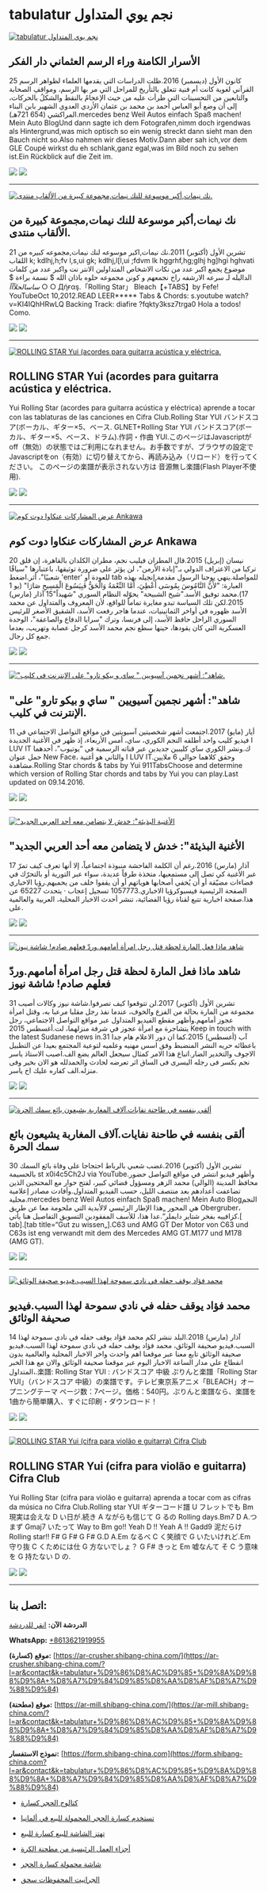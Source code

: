 # tabulatur نجم يوي المتداول

<a href="https://swt.shibang-china.com/?l=ar&img&k=tabulatur+%D9%86%D8%AC%D9%85+%D9%8A%D9%88%D9%8A+%D8%A7%D9%84%D9%85%D8%AA%D8%AF%D8%A7%D9%88%D9%84" target="_blank">![tabulatur نجم يوي المتداول](http://static.shibang-china.com/all-800x300/253.jpg)</a>

## الأسرار الكامنة وراء الرسم العثماني دار الفكر
25 كانون الأول (ديسمبر) 2016.ظلت الدراسات التي يقدمها العلماء لظواهر الرسم القرآني لغوية كانت أم فنية تتعلق بالتأريخ للمراحل التي مر بها الرسم، ومواقفِ الصحابة والتابعين من التحسينات التي طرأت عليه من حيث الإعجامُ بالنقط والشكلُ بالحركات، إلى أن وضع أبو العباس أحمد بن محمد بن عثمان الأزدي العدوي الشهير بابن البناء المراكشي (654 721هـ).mercedes benz Weil Autos einfach Spaß machen! Mein Auto BlogUnd dann sagte ich dem Fotografen,nimm doch irgendwas als Hintergrund,was mich optisch so ein wenig streckt dann sieht man den Bauch nicht so.Also nahmen wir dieses Motiv.Dann aber sah ich,vor dem GLE Coupé wirkst du eh schlank,ganz egal,was im Bild noch zu sehen ist.Ein Rückblick auf die Zeit im.


<a href="https://whatsapp.shibangsoft.com/WhatsApp.php" target="_blank" title="WhatsApp">![](http://static.shibang-china.com/icon/whatsapp.png)</a> <a href="https://swt.shibang-china.com/?l=ar&icon&k=tabulatur+%D9%86%D8%AC%D9%85+%D9%8A%D9%88%D9%8A+%D8%A7%D9%84%D9%85%D8%AA%D8%AF%D8%A7%D9%88%D9%84" target="_blank">![](http://static.shibang-china.com/icon/chat-ar.png)</a>

---

<a href="https://swt.shibang-china.com/?l=ar&img&k=tabulatur+%D9%86%D8%AC%D9%85+%D9%8A%D9%88%D9%8A+%D8%A7%D9%84%D9%85%D8%AA%D8%AF%D8%A7%D9%88%D9%84" target="_blank">![نك نيمات,أكبر موسوعة للنك نيمات,مجموعة كبيرة من الألقاب منتدى.](http://static.shibang-china.com/all-800x300/853.jpg)</a>

## نك نيمات,أكبر موسوعة للنك نيمات,مجموعة كبيرة من الألقاب منتدى.
21 تشرين الأول (أكتوبر) 2011.نك نيمات,اكبر موسوعه لنك نيمات,مجموعه كبيره من اللقاب k; kdlhj,h;fv l,s,ui gk; kdlhj,l[l,ui ;fdvm lk hggrhf,hg;glhj hg]hgi hghvati موضوع يجمع اكبر عدد من نكات الاشخاص المتداولين الانتر نت واكبر عدد من كلمات الداليله لـ سرعه الارشفه راح نجمعهم و كونن مجموعه حلوه باذان الله $ نسمة براءة $ ○ $ساس الحلآآآ$ ○ Дήғαş.「Rolling Star」 Bleach【+TABS】by Fefe! YouTubeOct 10,2012.READ LEER***** Tabs &amp; Chords: s.youtube watch?v=KI4IQhHRwLQ Backing Track: diafire ?fqkty3ksz7trga0 Hola a todos! Como.


<a href="https://whatsapp.shibangsoft.com/WhatsApp.php" target="_blank" title="WhatsApp">![](http://static.shibang-china.com/icon/whatsapp.png)</a> <a href="https://swt.shibang-china.com/?l=ar&icon&k=tabulatur+%D9%86%D8%AC%D9%85+%D9%8A%D9%88%D9%8A+%D8%A7%D9%84%D9%85%D8%AA%D8%AF%D8%A7%D9%88%D9%84" target="_blank">![](http://static.shibang-china.com/icon/chat-ar.png)</a>

---

<a href="https://swt.shibang-china.com/?l=ar&img&k=tabulatur+%D9%86%D8%AC%D9%85+%D9%8A%D9%88%D9%8A+%D8%A7%D9%84%D9%85%D8%AA%D8%AF%D8%A7%D9%88%D9%84" target="_blank">![ROLLING STAR Yui (acordes para guitarra acústica y eléctrica.](http://static.shibang-china.com/all-800x300/520.jpg)</a>

## ROLLING STAR Yui (acordes para guitarra acústica y eléctrica.
Yui Rolling Star (acordes para guitarra acústica y eléctrica) aprende a tocar con las tablaturas de las canciones en Cifra Club.Rolling Star YUI バンドスコア(ボーカル、ギター×5、ベース. GLNET+Rolling Star YUI バンドスコア(ボーカル、ギター×5、ベース、ドラム).作詞・作曲 YUI.このページはJavascriptがoff（無効）の状態ではご利用になれません。お手数ですが、ブラウザの設定でJavascriptをon（有効）に切り替えてから、再読み込み（リロード）を行ってください。 このページの楽譜が表示されない方は 音源無し楽譜(Flash Player不使用).


<a href="https://whatsapp.shibangsoft.com/WhatsApp.php" target="_blank" title="WhatsApp">![](http://static.shibang-china.com/icon/whatsapp.png)</a> <a href="https://swt.shibang-china.com/?l=ar&icon&k=tabulatur+%D9%86%D8%AC%D9%85+%D9%8A%D9%88%D9%8A+%D8%A7%D9%84%D9%85%D8%AA%D8%AF%D8%A7%D9%88%D9%84" target="_blank">![](http://static.shibang-china.com/icon/chat-ar.png)</a>

---

<a href="https://swt.shibang-china.com/?l=ar&img&k=tabulatur+%D9%86%D8%AC%D9%85+%D9%8A%D9%88%D9%8A+%D8%A7%D9%84%D9%85%D8%AA%D8%AF%D8%A7%D9%88%D9%84" target="_blank">![عرض المشاركات عنكاوا دوت كوم Ankawa](http://static.shibang-china.com/all-800x300/433.jpg)</a>

## عرض المشاركات عنكاوا دوت كوم Ankawa
20 نيسان (إبريل) 2015.قال المطران فيليب نجم، مطران الكلدان بالقاهرة، إن قلق تركيا من الاعتراف الدولي بـ&quot;إبادة الأرمن&quot;، لن يؤثر على ضرورة توثيقها، باعتبارها &quot;سياقًا شعبيًا&quot;، أثر.اضغط &#39;enter&#39; للعودة أو tab للمواصلة.ينهي يوحنا الرسول مقدمة إنجيله بهذه العبارة: &quot;لأَنَّ النَّامُوسَ بِمُوسَى أُعْطِيَ، أَمَّا النِّعْمَةُ وَالْحَقُّ فَبِيَسُوعَ الْمَسِيحِ صَارَا&quot; (يو 1 17).محمد توفيق الأسد.&quot;شيخ الشبيحة&quot; يحوّله النظام السوري &quot;شهيداً&quot;15 آذار (مارس) 2015.لكن تلك السياسة تبدو مغايرة تماماً للواقع، لأن المعروف والمتداول عن محمد الأسد ظهوره في أواخر الثمانينيات، عندما هاجر رفعت الأسد، الشقيق الأصغر للرئيس السوري الراحل حافظ الأسد، إلى فرنسا، وترك &quot;سرايا الدفاع والصاعقة&quot;، الوحدة العسكرية التي كان يقودها، حينها سطع نجم محمد الأسد كرجل عصابة وتهريب، بعدما جمع كل رجال.


<a href="https://whatsapp.shibangsoft.com/WhatsApp.php" target="_blank" title="WhatsApp">![](http://static.shibang-china.com/icon/whatsapp.png)</a> <a href="https://swt.shibang-china.com/?l=ar&icon&k=tabulatur+%D9%86%D8%AC%D9%85+%D9%8A%D9%88%D9%8A+%D8%A7%D9%84%D9%85%D8%AA%D8%AF%D8%A7%D9%88%D9%84" target="_blank">![](http://static.shibang-china.com/icon/chat-ar.png)</a>

---

<a href="https://swt.shibang-china.com/?l=ar&img&k=tabulatur+%D9%86%D8%AC%D9%85+%D9%8A%D9%88%D9%8A+%D8%A7%D9%84%D9%85%D8%AA%D8%AF%D8%A7%D9%88%D9%84" target="_blank">![&quot;شاهد&quot;: أشهر نجمين آسيويين &quot; ساي و بيكو تارو&quot; على الإنترنت في كليب.](http://static.shibang-china.com/all-800x300/895.jpg)</a>

## &quot;شاهد&quot;: أشهر نجمين آسيويين &quot; ساي و بيكو تارو&quot; على الإنترنت في كليب.
11 أيار (مايو) 2017.اجتمعت أشهر شخصيتين آسيويتين في مواقع التواصل الاجتماعي في فيديو كليب واحد أطلقه النجم الكوري، ساي، أمس الأربعاء، إذ ظهر في الأغنية الجديدة I LUV IT ك.ونشر الكوري ساي كليبين جديدين عبر قناته الرسمية في “يوتيوب”، أحدهما حمل عنوان New Face، والثاني هو أغنية I LUV IT.وحقق كلاهما حوالي 6 ملايين مشاهدة.Rolling Star chords &amp; tabs by Yui 911TabsChoose and determine which version of Rolling Star chords and tabs by Yui you can play.Last updated on 09.14.2016.


<a href="https://whatsapp.shibangsoft.com/WhatsApp.php" target="_blank" title="WhatsApp">![](http://static.shibang-china.com/icon/whatsapp.png)</a> <a href="https://swt.shibang-china.com/?l=ar&icon&k=tabulatur+%D9%86%D8%AC%D9%85+%D9%8A%D9%88%D9%8A+%D8%A7%D9%84%D9%85%D8%AA%D8%AF%D8%A7%D9%88%D9%84" target="_blank">![](http://static.shibang-china.com/icon/chat-ar.png)</a>

---

<a href="https://swt.shibang-china.com/?l=ar&img&k=tabulatur+%D9%86%D8%AC%D9%85+%D9%8A%D9%88%D9%8A+%D8%A7%D9%84%D9%85%D8%AA%D8%AF%D8%A7%D9%88%D9%84" target="_blank">![&quot;الأغنية البذيئة&quot;: خدش لا يتضامن معه أحد العربي الجديد](http://static.shibang-china.com/all-800x300/827.jpg)</a>

## &quot;الأغنية البذيئة&quot;: خدش لا يتضامن معه أحد العربي الجديد
17 آذار (مارس) 2016.رغم أن الكلمة الفاحشة منبوذة اجتماعياً، إلا أنها تعرف كيف تمرّ عبر الأغنية كي تصل إلى مستمعيها، متخذة طرقاً عديدة، سواء عبر التورية أو بالتحرّك في فضاءات مضيّقة أو أن يُخفي أصحابها هوياتهم أو أن يقفوا خلف من يحميهم.رؤيا الاخباري الصفحة الرئيسية فيسبوكرؤيا الاخباري.1057773 تسجيل إعجاب · يتحدث 65227 عن هذا.صفحة اخبارية تتبع لقناة رؤيا الفضائية، تنشر أحدث الاخبار المحلية، العربية والعالمية على.


<a href="https://whatsapp.shibangsoft.com/WhatsApp.php" target="_blank" title="WhatsApp">![](http://static.shibang-china.com/icon/whatsapp.png)</a> <a href="https://swt.shibang-china.com/?l=ar&icon&k=tabulatur+%D9%86%D8%AC%D9%85+%D9%8A%D9%88%D9%8A+%D8%A7%D9%84%D9%85%D8%AA%D8%AF%D8%A7%D9%88%D9%84" target="_blank">![](http://static.shibang-china.com/icon/chat-ar.png)</a>

---

<a href="https://swt.shibang-china.com/?l=ar&img&k=tabulatur+%D9%86%D8%AC%D9%85+%D9%8A%D9%88%D9%8A+%D8%A7%D9%84%D9%85%D8%AA%D8%AF%D8%A7%D9%88%D9%84" target="_blank">![شاهد ماذا فعل المارة لحظة قتل رجل امرأة أمامهم.وردّ فعلهم صادم! شاشة نيوز](http://static.shibang-china.com/all-800x300/321.jpg)</a>

## شاهد ماذا فعل المارة لحظة قتل رجل امرأة أمامهم.وردّ فعلهم صادم! شاشة نيوز
31 تشرين الأول (أكتوبر) 2017.لن تتوقعوا كيف تصرفوا.شاشة نيوز وكالات أصيب مجموعة من المارة بحالة من الفزع والخوف، عندما نفذ رجل مقلبا مرعبا به، وقتل امرأة عجوز أمامهم.وأظهر مقطع الفيديو المتداول عبر مواقع التواصل الاجتماعي، رجل يتشاجرة مع امرأة عجوز في شرفة منزلهما، لت.أغسطس 2015 Keep in touch with the latest Sudanese news in.31 آب (أغسطس) 2015.كما ان دور الاعلام هام جدا باعطائه حريه النشر المنضبط وفق اسس مهنيه وعلميه لتوعية المجتمع بعيدا عن التطبيل الاجوف والتخدير الضار.اتباع هذا الامر كمثال سيجعل العالم يضع الف.اصيب الاستاذ ياسر نجم بكسر فى رجله اليسرى فى الساق اثر تعرضه لحادث والحمدلله هو الان بخير وفى منزله.الف كفاره عليك اخ ياسر.


<a href="https://whatsapp.shibangsoft.com/WhatsApp.php" target="_blank" title="WhatsApp">![](http://static.shibang-china.com/icon/whatsapp.png)</a> <a href="https://swt.shibang-china.com/?l=ar&icon&k=tabulatur+%D9%86%D8%AC%D9%85+%D9%8A%D9%88%D9%8A+%D8%A7%D9%84%D9%85%D8%AA%D8%AF%D8%A7%D9%88%D9%84" target="_blank">![](http://static.shibang-china.com/icon/chat-ar.png)</a>

---

<a href="https://swt.shibang-china.com/?l=ar&img&k=tabulatur+%D9%86%D8%AC%D9%85+%D9%8A%D9%88%D9%8A+%D8%A7%D9%84%D9%85%D8%AA%D8%AF%D8%A7%D9%88%D9%84" target="_blank">![ألقى بنفسه في طاحنة نفايات.آلاف المغاربة يشيعون بائع سمك الحرة](http://static.shibang-china.com/all-800x300/227.jpg)</a>

## ألقى بنفسه في طاحنة نفايات.آلاف المغاربة يشيعون بائع سمك الحرة
30 تشرين الأول (أكتوبر) 2016.غضب شعبي بالرباط احتجاجا على وفاة بائع السمك بالحسيمة st x0i4c5Ch2J via YouTube.وأظهر فيديو انتشر في مواقع التواصل حضور محافظ المدينة (الوالي) محمد الزهر ومسؤول قضائي كبير، لفتح حوار مع المحتجين الذين تضاعفت أعدادهم بعد منتصف الليل، حسب الفيديو المتداول.وأفادت مصادر إعلامية محلية.mercedes benz Weil Autos einfach Spaß machen! Mein Auto Blogالنجم هي المحور „هذا الإطار الرئيسي لالأبدية التي ملحومة معا عن طريق Obergruber، كزافييه بفخر شتاير دايملر“.عدا هذا، للأسف المفقودين التسويق التفاصيل هنا يأتي.[ tab].[tab title=“Gut zu wissen„].C63 und AMG GT Der Motor von C63 und C63s ist eng verwandt mit dem des Mercedes AMG GT.M177 und M178 (AMG GT).


<a href="https://whatsapp.shibangsoft.com/WhatsApp.php" target="_blank" title="WhatsApp">![](http://static.shibang-china.com/icon/whatsapp.png)</a> <a href="https://swt.shibang-china.com/?l=ar&icon&k=tabulatur+%D9%86%D8%AC%D9%85+%D9%8A%D9%88%D9%8A+%D8%A7%D9%84%D9%85%D8%AA%D8%AF%D8%A7%D9%88%D9%84" target="_blank">![](http://static.shibang-china.com/icon/chat-ar.png)</a>

---

<a href="https://swt.shibang-china.com/?l=ar&img&k=tabulatur+%D9%86%D8%AC%D9%85+%D9%8A%D9%88%D9%8A+%D8%A7%D9%84%D9%85%D8%AA%D8%AF%D8%A7%D9%88%D9%84" target="_blank">![محمد فؤاد يوقف حفله في نادي سموحة لهذا السبب.فيديو صحيفة الوثائق](http://static.shibang-china.com/all-800x300/28.jpg)</a>

## محمد فؤاد يوقف حفله في نادي سموحة لهذا السبب.فيديو صحيفة الوثائق
14 آذار (مارس) 2018.البلد ننشر لكم محمد فؤاد يوقف حفله في نادي سموحة لهذا السبب.فيديو صحيفة الوثائق، محمد فؤاد يوقف حفله في نادي سموحة لهذا السبب.فيديو صحيفة الوثائق تابع معنا عبر موقعنا اهم واحدث واخر الاخبار المحلية والعالمية بدون انقطاع علي مدار الساعة الاخبار اليوم عبر موقعنا صحيفة الوثائق والان مع هذا الخبر المتداول،.楽譜: Rolling Star YUI : バンドスコア 中級 ぷりんと楽譜「Rolling Star YUI」（バンドスコア 中級）の楽譜です。テレビ東京系アニメ「BLEACH」オープニングテーマ ページ数：7ページ。価格：540円。ぷりんと楽譜なら、楽譜を1曲から簡単購入、すぐに印刷・ダウンロード！


<a href="https://whatsapp.shibangsoft.com/WhatsApp.php" target="_blank" title="WhatsApp">![](http://static.shibang-china.com/icon/whatsapp.png)</a> <a href="https://swt.shibang-china.com/?l=ar&icon&k=tabulatur+%D9%86%D8%AC%D9%85+%D9%8A%D9%88%D9%8A+%D8%A7%D9%84%D9%85%D8%AA%D8%AF%D8%A7%D9%88%D9%84" target="_blank">![](http://static.shibang-china.com/icon/chat-ar.png)</a>

---

<a href="https://swt.shibang-china.com/?l=ar&img&k=tabulatur+%D9%86%D8%AC%D9%85+%D9%8A%D9%88%D9%8A+%D8%A7%D9%84%D9%85%D8%AA%D8%AF%D8%A7%D9%88%D9%84" target="_blank">![ROLLING STAR Yui (cifra para violão e guitarra) Cifra Club](http://static.shibang-china.com/all-800x300/319.jpg)</a>

## ROLLING STAR Yui (cifra para violão e guitarra) Cifra Club
Yui Rolling Star (cifra para violão e guitarra) aprenda a tocar com as cifras da música no Cifra Club.Rolling star YUI ギターコード譜 U フレットでも Bm 現実は会えな D い日が.続き A ながらも信じて G るの Rolling days.Bm7 D A.つまず Gmaj7 いたって Way to Bm go!! Yeah D !! Yeah A !! Gadd9 泥だらけ Rolling star!! F# G F# G F# G.D A.Em なるべ C く笑顔で G いたいけれど.Em 守り抜 C くためには仕 G 方ないでしょ？ G F# きっと Em 嘘なんて そ C う意味を G 持たない D の.


<a href="https://whatsapp.shibangsoft.com/WhatsApp.php" target="_blank" title="WhatsApp">![](http://static.shibang-china.com/icon/whatsapp.png)</a> <a href="https://swt.shibang-china.com/?l=ar&icon&k=tabulatur+%D9%86%D8%AC%D9%85+%D9%8A%D9%88%D9%8A+%D8%A7%D9%84%D9%85%D8%AA%D8%AF%D8%A7%D9%88%D9%84" target="_blank">![](http://static.shibang-china.com/icon/chat-ar.png)</a>

---
## اتصل بنا:

**الدردشة الآن:** [انقر للدردشة](https://swt.shibang-china.com?l=ar&contact&k=tabulatur+%D9%86%D8%AC%D9%85+%D9%8A%D9%88%D9%8A+%D8%A7%D9%84%D9%85%D8%AA%D8%AF%D8%A7%D9%88%D9%84)

**WhatsApp:**  [+8613621919955](https://whatsapp.shibangsoft.com/WhatsApp.php)

**موقع (كسارة):** [https://ar-crusher.shibang-china.com/](https://ar-crusher.shibang-china.com/?l=ar&contact&k=tabulatur+%D9%86%D8%AC%D9%85+%D9%8A%D9%88%D9%8A+%D8%A7%D9%84%D9%85%D8%AA%D8%AF%D8%A7%D9%88%D9%84)

**موقع (مطحنة):** [https://ar-mill.shibang-china.com/](https://ar-mill.shibang-china.com/?l=ar&contact&k=tabulatur+%D9%86%D8%AC%D9%85+%D9%8A%D9%88%D9%8A+%D8%A7%D9%84%D9%85%D8%AA%D8%AF%D8%A7%D9%88%D9%84)

**نموذج الاستفسار:** [https://form.shibang-china.com](https://form.shibang-china.com?l=ar&contact&k=tabulatur+%D9%86%D8%AC%D9%85+%D9%8A%D9%88%D9%8A+%D8%A7%D9%84%D9%85%D8%AA%D8%AF%D8%A7%D9%88%D9%84)

* [كتالوج الحجر كسارة](../26/%D9%83%D8%AA%D8%A7%D9%84%D9%88%D8%AC%20%D8%A7%D9%84%D8%AD%D8%AC%D8%B1%20%D9%83%D8%B3%D8%A7%D8%B1%D8%A9.md)

* [تستخدم كسارة الحجر المحمولة للبيع في ألمانيا](../28/%D8%AA%D8%B3%D8%AA%D8%AE%D8%AF%D9%85%20%D9%83%D8%B3%D8%A7%D8%B1%D8%A9%20%D8%A7%D9%84%D8%AD%D8%AC%D8%B1%20%D8%A7%D9%84%D9%85%D8%AD%D9%85%D9%88%D9%84%D8%A9%20%D9%84%D9%84%D8%A8%D9%8A%D8%B9%20%D9%81%D9%8A%20%D8%A3%D9%84%D9%85%D8%A7%D9%86%D9%8A%D8%A7.md)

* [تهتز الشاشة للبيع كسارة للبيع](../28/%D8%AA%D9%87%D8%AA%D8%B2%20%D8%A7%D9%84%D8%B4%D8%A7%D8%B4%D8%A9%20%D9%84%D9%84%D8%A8%D9%8A%D8%B9%20%D9%83%D8%B3%D8%A7%D8%B1%D8%A9%20%D9%84%D9%84%D8%A8%D9%8A%D8%B9.md)

* [أجزاء العمل الرئيسية من مطحنة الكرة](../27/%D8%A3%D8%AC%D8%B2%D8%A7%D8%A1%20%D8%A7%D9%84%D8%B9%D9%85%D9%84%20%D8%A7%D9%84%D8%B1%D8%A6%D9%8A%D8%B3%D9%8A%D8%A9%20%D9%85%D9%86%20%D9%85%D8%B7%D8%AD%D9%86%D8%A9%20%D8%A7%D9%84%D9%83%D8%B1%D8%A9.md)

* [شاشة محمولة كسارة الحجر](../28/%D8%B4%D8%A7%D8%B4%D8%A9%20%D9%85%D8%AD%D9%85%D9%88%D9%84%D8%A9%20%D9%83%D8%B3%D8%A7%D8%B1%D8%A9%20%D8%A7%D9%84%D8%AD%D8%AC%D8%B1.md)

* [الجرانيت المحفوظات سحق](../29/%D8%A7%D9%84%D8%AC%D8%B1%D8%A7%D9%86%D9%8A%D8%AA%20%D8%A7%D9%84%D9%85%D8%AD%D9%81%D9%88%D8%B8%D8%A7%D8%AA%20%D8%B3%D8%AD%D9%82.md)